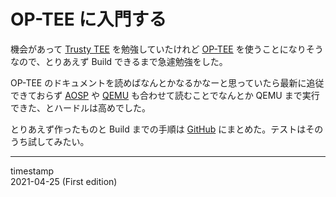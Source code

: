 OP-TEE に入門する
=================

機会があって [Trusty TEE](https://source.android.com/security/trusty) を勉強していたけれど [OP-TEE](https://optee.readthedocs.io) を使うことになりそうなので、とりあえず Build できるまで急遽勉強をした。

OP-TEE のドキュメントを読めばなんとかなるかなーと思っていたら最新に追従できておらず [AOSP](https://source.android.com/) や [QEMU](https://wiki.qemu.org/Hosts/Linux) も合わせて読むことでなんとか QEMU まで実行できた、とハードルは高めでした。

とりあえず作ったものと Build までの手順は [GitHub](https://github.com/sukawasatoru/my-op-tee) にまとめた。テストはそのうち試してみたい。

- - -

timestamp  
2021-04-25 (First edition)
